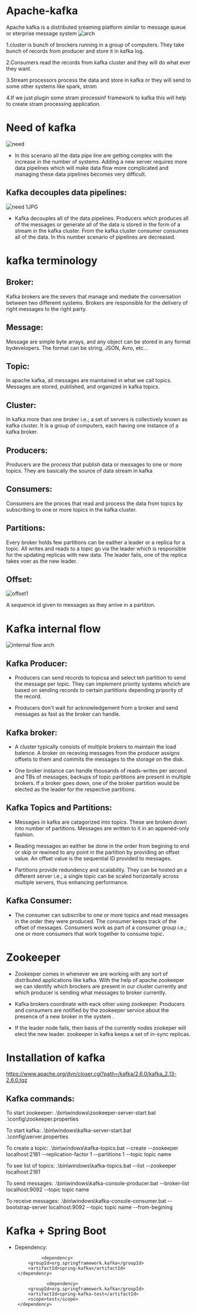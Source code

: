 # Apache-kafka
Apache kafka is a distributed sreaming platform similar to message queue or eterprise message system
![arch](https://user-images.githubusercontent.com/38941778/96096280-499d0f80-0eed-11eb-9aa3-104c97660d58.JPG)

1.cluster is bunch of brockers running in a group of computers. They take bunch of records from producer and store it in kafka log.

2.Consumers read the records from kafka cluster and they will do what ever they want. 

3.Stream processors process the data and store in kafka or they will send to some other systems like spark, strom

4.If we just plugin some stram processinf framework to kafka this will help to create stram processing application.

# Need of kafka

![need](https://user-images.githubusercontent.com/38941778/96377960-9cedb700-11a6-11eb-9ed4-b463e4dd7203.JPG)

* In this scenario all the data pipe line are getting complex with the increase in the number of systems. Adding a new server requires more data pipelines which will make data flow more complicated and managing these data pipelines becomes very difficult.

## Kafka decouples data pipelines:

![need 1JPG](https://user-images.githubusercontent.com/38941778/96378173-dffc5a00-11a7-11eb-8c1a-c5a159e3b561.JPG)

* Kafka decouples all of the data pipelines. Producers which produces all of the messages or generate all of the data is stored in the form of a stream in the kafka cluster. From the kafka cluster consumer consumes all of the data. In this number scenario of pipelines are decreased.

# kafka terminology
## Broker: 
Kafka brokers are the severs that manage and mediate the conversation between two differemt systems. Brokers are responsible for the delivery of right messages to the right party.

## Message:
Message are simple byte arrays, and any object can be stored in any format bydevelopers. The format can be string, JSON, Avro, etc...

## Topic:
In apache kafka, all messages are maintained in what we call topics. Messages are stored, published, and organized in kafka topics.

## Cluster:
In kafka more than one broker i.e.; a set of servers is collectively known as kafka cluster. It is a group of computers, each having one instance of a kafka broker.

## Producers:
Producers are the process that publish data or messages to one or more topics. They are basically the source of data stream in kafka

## Consumers:
Consumers are the proces that read and process the data from topics by subscribing to one or more topics in the kafka cluster.

## Partitions:
Every broker holds few partitions can be eaither a leader or a replica for a topic. All writes and reads to a topic go via the leader which is responsible  for the updating replicas with new data. The leader fails, one of the replica takes  voer as the new leader.

## Offset:

![offset1](https://user-images.githubusercontent.com/38941778/96377592-336ca900-11a4-11eb-927a-0a85a5e871cb.JPG)

A sequence id given to messages as they arrive in a partition.

# Kafka internal flow

![internal flow arch](https://user-images.githubusercontent.com/38941778/96379108-dc1f0680-11ac-11eb-9444-fd5eeb69434a.png)

## Kafka Producer:
* Producers can send records to topicsa and select teh partition to send the message per topic. They can implement priority systems whcich are based on sending records to certain partitions depending pripority of the record.

* Producers don't wait for acknowledgement from a broker and send messages as fast as the broker can handle.

## Kafka broker:
* A cluster typically consists of multiple brokers to maintain the load balence. A broker on receving messages from the producer assigns offsets to them and commits the messages to the storage on the disk. 

* One broker instance can handle thousands of reads-writes per second and TBs of messages, backups of topic partitions are present in multiple brokers. If a broker goes down, one of the broker partition would be elected as the leader for the respective partitions.

## Kafka Topics and Partitions:
* Messages in kafka are catagorized into topics. These are broken down into number of partitions. Messages are written to it in an appened-only fashion.

* Reading messages an eaither be done in the order from begining to end or skip or rewined to any point in the partition by providing an offset value. An offset value is the sequential ID provided to messages. 

* Partitions provide redundency and scalability. They can be hosted an a different server i.e.; a single topic can be scaled horizantally across multiple servers, thus enhancing performance.

## Kafka Consumer:

* The consumer can subscribe to one or more topics and read messages in the order they were produced. The consumer keeps track of the offset of messages. Consumers work as part of a consumer group i.e.; one or more consumers that work together to consume topic.

# Zookeeper

* Zookeeper comes in whenever we are working with any sort of distributed applications like kafka. With the help of apache zookeeper we can identify which brockers are present in our cluster currently and which producer is sending what messages to broker currently.

* Kafka brokers coordinate with eack other using zookeeper. Producers and consumers are notified by the zookeeper service about the presence of a new broker in the system .

* If the leader node fails, then basis of the currently nodes zookeper will elect the new leader. zookeeper in kafka keeps a set of in-sync replicas.

# Installation of kafka 

https://www.apache.org/dyn/closer.cgi?path=/kafka/2.6.0/kafka_2.13-2.6.0.tgz

## Kafka commands:

 To start zookeeper: .\bin\windows\zookeeper-server-start.bat .\config\zookeeper.properties

To start kafka: .\bin\windows\kafka-server-start.bat .\config\server.properties

To create a topic: .\bin\windows\kafka-topics.bat --create --zookeeper localhost:2181 --replication-factor 1 --partitions 1 --topic topic name
  
To see list of topics: .\bin\windows\kafka-topics.bat --list --zookeeper localhost:2181

To send messages: .\bin\windows\kafka-console-producer.bat --broker-list localhost:9092 --topic topic name

To receive messages: .\bin\windows\kafka-console-consumer.bat --bootstrap-server localhost:9092 --topic topic name --from-begining
 
 # Kafka + Spring Boot
 
 * Dependency:
  
                 <dependency>
			<groupId>org.springframework.kafka</groupId>
			<artifactId>spring-kafka</artifactId>
		</dependency>
		
                   <dependency>
			<groupId>org.springframework.kafka</groupId>
			<artifactId>spring-kafka-test</artifactId>
			<scope>test</scope>
		</dependency>
